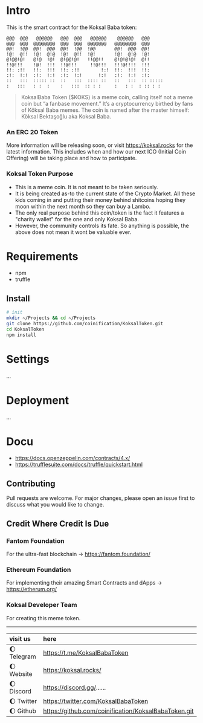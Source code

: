 # Intro

This is the smart contract for the Koksal Baba token:

```
@@@  @@@   @@@@@@   @@@  @@@   @@@@@@    @@@@@@   @@@       
@@@  @@@  @@@@@@@@  @@@  @@@  @@@@@@@   @@@@@@@@  @@@       
@@!  !@@  @@!  @@@  @@!  !@@  !@@       @@!  @@@  @@!       
!@!  @!!  !@!  @!@  !@!  @!!  !@!       !@!  @!@  !@!       
@!@@!@!   @!@  !@!  @!@@!@!   !!@@!!    @!@!@!@!  @!!       
!!@!!!    !@!  !!!  !!@!!!     !!@!!!   !!!@!!!!  !!!       
!!: :!!   !!:  !!!  !!: :!!        !:!  !!:  !!!  !!:       
:!:  !:!  :!:  !:!  :!:  !:!      !:!   :!:  !:!  :!:      
::   :::  ::::: ::  ::   :::  :::: ::   ::   :::  :: :::::  
:   :::   : :  :    :   :::  :: : :     :   : :  : :: : : 
```

> KoksalBaba Token ($KOKS) is a meme coin, calling itself not a meme coin but “a fanbase movement.” It’s a cryptocurrency birthed by fans of Köksal Baba memes. The coin is named after the master himself: Köksal Bektaşoğlu aka Koksal Baba.

### An ERC 20 Token

More information will be releasing soon, or visit https://koksal.rocks for the latest information.
This includes when and how our next ICO (Initial Coin Offering) will be taking place and how to participate.

### Koksal Token Purpose

- This is a meme coin. It is not meant to be taken seriously.
- It is being created as-to the current state of the Crypto Market. All these kids coming in and putting their money behind shitcoins hoping they moon within the next month so they can buy a Lambo.
- The only real purpose behind this coin/token is the fact it features a "charity wallet" for the one and only Koksal Baba. 
- However, the community controls its fate. So anything is possible, the above does not mean it wont be valuable ever.

# Requirements

- npm
- truffle

## Install

```bash
# init
mkdir ~/Projects && cd ~/Projects
git clone https://github.com/coinification/KoksalToken.git
cd KoksalToken
npm install
```


# Settings 

...

# Deployment

...

# Docu

- https://docs.openzeppelin.com/contracts/4.x/
- https://trufflesuite.com/docs/truffle/quickstart.html

## Contributing

Pull requests are welcome. For major changes, please open an issue first to discuss what you would like to change.

## Credit Where Credit Is Due

### Fantom Foundation

For the ultra-fast blockchain
-> https://fantom.foundation/

### Ethereum Foundation

For implementing their amazing Smart Contracts and dApps
-> https://etherum.org/

### Koksal Developer Team

For creating this meme token.

---

| visit us | here |
| :--- | :--- | 
| 🌔 Telegram | https://t.me/KoksalBabaToken |
| 🌔 Website  | https://koksal.rocks/ |
| 🌔 Discord  | https://discord.gg/...... |
| 🌔 Twitter  | https://twitter.com/KoksalBabaToken |
| 🌔 Github   | https://github.com/coinification/KoksalBabaToken.git |
